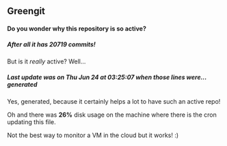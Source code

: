 ## Greengit

#### Do you wonder why this repository is so active?

##### After all it has 20719 commits!

But is it *really* active? Well...

##### Last update was on Thu Jun 24 at 03:25:07 when those lines were... generated

Yes, generated, because it certainly helps a lot to have such an active repo!

Oh and there was **26%** disk usage on the machine
where there is the cron updating this file.

Not the best way to monitor a VM in the cloud but it works! :)
